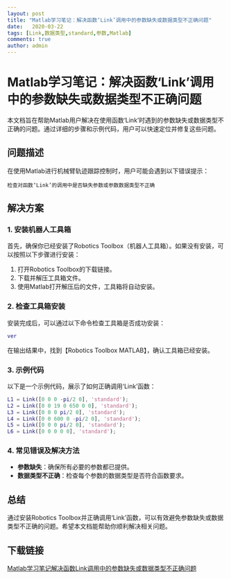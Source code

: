 ```yaml
---
layout: post
title: "Matlab学习笔记：解决函数‘Link’调用中的参数缺失或数据类型不正确问题"
date:   2020-03-22
tags: [Link,数据类型,standard,参数,Matlab]
comments: true
author: admin
---
```

# Matlab学习笔记：解决函数‘Link’调用中的参数缺失或数据类型不正确问题

本文档旨在帮助Matlab用户解决在使用函数‘Link’时遇到的参数缺失或数据类型不正确的问题。通过详细的步骤和示例代码，用户可以快速定位并修复这些问题。

## 问题描述

在使用Matlab进行机械臂轨迹跟踪控制时，用户可能会遇到以下错误提示：

```
检查对函数‘Link’的调用中是否缺失参数或参数数据类型不正确
```

## 解决方案

### 1. 安装机器人工具箱

首先，确保你已经安装了Robotics Toolbox（机器人工具箱）。如果没有安装，可以按照以下步骤进行安装：

1. 打开Robotics Toolbox的下载链接。
2. 下载并解压工具箱文件。
3. 使用Matlab打开解压后的文件，工具箱将自动安装。

### 2. 检查工具箱安装

安装完成后，可以通过以下命令检查工具箱是否成功安装：

```matlab
ver
```

在输出结果中，找到【Robotics Toolbox MATLAB】，确认工具箱已经安装。

### 3. 示例代码

以下是一个示例代码，展示了如何正确调用‘Link’函数：

```matlab
L1 = Link([0 0 0 -pi/2 0], 'standard');
L2 = Link([0 0 19 0 650 0 0], 'standard');
L3 = Link([0 0 0 pi/2 0], 'standard');
L4 = Link([0 0 600 0 -pi/2 0], 'standard');
L5 = Link([0 0 0 pi/2 0], 'standard');
L6 = Link([0 0 0 0 0], 'standard');
```

### 4. 常见错误及解决方法

- **参数缺失**：确保所有必要的参数都已提供。
- **数据类型不正确**：检查每个参数的数据类型是否符合函数要求。

## 总结

通过安装Robotics Toolbox并正确调用‘Link’函数，可以有效避免参数缺失或数据类型不正确的问题。希望本文档能帮助你顺利解决相关问题。

## 下载链接

[Matlab学习笔记解决函数Link调用中的参数缺失或数据类型不正确问题](https://pan.quark.cn/s/992235e68972)